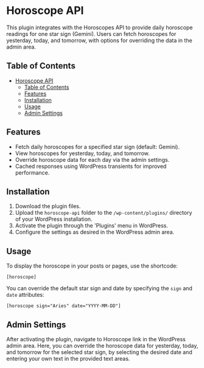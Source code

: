 # Horoscope API

This plugin integrates with the Horoscopes API to provide daily horoscope readings for one star sign (Gemini). Users can fetch horoscopes for yesterday, today, and tomorrow, with options for overriding the data in the admin area.

## Table of Contents

- [Horoscope API](#horoscope-api)
  - [Table of Contents](#table-of-contents)
  - [Features](#features)
  - [Installation](#installation)
  - [Usage](#usage)
  - [Admin Settings](#admin-settings)

## Features

- Fetch daily horoscopes for a specified star sign (default: Gemini).
- View horoscopes for yesterday, today, and tomorrow.
- Override horoscope data for each day via the admin settings.
- Cached responses using WordPress transients for improved performance.

## Installation

1. Download the plugin files.
2. Upload the `horoscope-api` folder to the `/wp-content/plugins/` directory of your WordPress installation.
3. Activate the plugin through the 'Plugins' menu in WordPress.
4. Configure the settings as desired in the WordPress admin area.

## Usage

To display the horoscope in your posts or pages, use the shortcode:

```plaintext
[horoscope]
```

You can override the default star sign and date by specifying the `sign` and `date` attributes:

```plaintext
[horoscope sign="Aries" date="YYYY-MM-DD"]
```

## Admin Settings

After activating the plugin, navigate to Horoscope link in the WordPress admin area. Here, you can override the horoscope data for yesterday, today, and tomorrow for the selected star sign, by selecting the desired date and entering your own text in the provided text areas.
